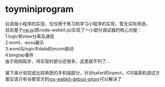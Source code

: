 # toyminiprogram
玩具版小程序的实现，仅仅用于练习和学习小程序的实现，暂无实际用途。
<br />
目前基于[nw.js](https://github.com/nwjs/nw.js)(原node-webkit.js)实现了一小部分调试器的核心功能：
<br />1.logic和view分离及通信
<br />2.wxml、wxss展示
<br />3.wxml与logic中data的mvvm联动
<br />4.bingtap事件
<br />由于刚刚起步，待实现的部分还很多，这里就不列了...
<br />
<br />接下来计划完成比较熟悉的手机端部分，针对safari的inpect，iOS端真机调试方案应该只有谷歌官方的[ios-webkit-debug-proxy](https://github.com/google/ios-webkit-debug-proxy)可以解决了
